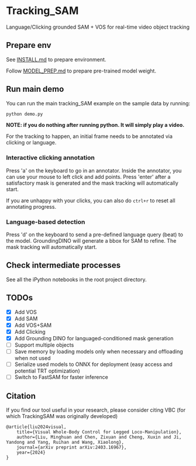 # Tracking_SAM
Language/Clicking grounded SAM + VOS for real-time video object tracking

## Prepare env

See [INSTALL.md](INSTALL.md) to prepare environment.

Follow [MODEL_PREP.md](MODEL_PREP.md) to prepare pre-trained model weight.

## Run main demo

You can run the main tracking_SAM example on the sample data by running:

```bash
python demo.py
```

**NOTE: if you do nothing after running python. It will simply play a video.**

For the tracking to happen, an initial frame needs to be annotated via clicking or language.

### Interactive clicking annotation

Press 'a' on the keyboard to go in an annotator. Inside the annotator, you can use your mouse to left click and add points.
Press 'enter' after a satisfactory mask is generated and the mask tracking will automatically start.

If you are unhappy with your clicks, you can also do `ctrl+r` to reset all annotating progress.

### Language-based detection

Press 'd' on the keyboard to send a pre-defined language query (beat) to the model. GroundingDINO will generate a bbox
for SAM to refine. The mask tracking will automatically start.

## Check intermediate processes

See all the iPython notebooks in the root project directory.

## TODOs

- [x] Add VOS
- [x] Add SAM
- [x] Add VOS+SAM
- [x] Add Clicking
- [x] Add Grounding DINO for languaged-conditioned mask generation
- [ ] Support multiple objects
- [ ] Save memory by loading models only when necessary and offloading when not used
- [ ] Serialize used models to ONNX for deployment (easy access and potential TRT optimization)
- [ ] Switch to FastSAM for faster inference

## Citation

If you find our tool useful in your research, please consider citing VBC (for which TrackingSAM was originally developed)

```
@article{liu2024visual,
    title={Visual Whole-Body Control for Legged Loco-Manipulation},
    author={Liu, Minghuan and Chen, Zixuan and Cheng, Xuxin and Ji, Yandong and Yang, Ruihan and Wang, Xiaolong},
    journal={arXiv preprint arXiv:2403.16967},
    year={2024}
}
```

